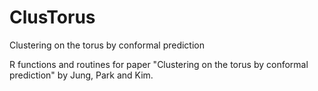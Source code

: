 # ClusTorus
Clustering on the torus by conformal prediction

R functions and routines for paper "Clustering on the torus by conformal prediction" by Jung, Park and Kim. 
